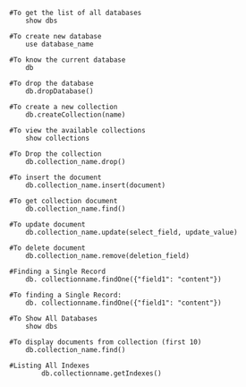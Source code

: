 

 	#To get the list of all databases
		show dbs

	#To create new database
		use database_name

	#To know the current database
		db

	#To drop the database
		db.dropDatabase()

	#To create a new collection
		db.createCollection(name)

	#To view the available collections
		show collections

	#To Drop the collection
		db.collection_name.drop()

	#To insert the document
		db.collection_name.insert(document)

	#To get collection document
		db.collection_name.find()

	#To update document
		db.collection_name.update(select_field, update_value)

	#To delete document
		db.collection_name.remove(deletion_field)

	#Finding a Single Record
		db. collectionname.findOne({"field1": "content"})

	#To finding a Single Record:
		db. collectionname.findOne({"field1": "content"})
		
	#To Show All Databases
	  	show dbs
	 
  	#To display documents from collection (first 10)
		db.collection_name.find()
		
	#Listing All Indexes
	        db.collectionname.getIndexes()

